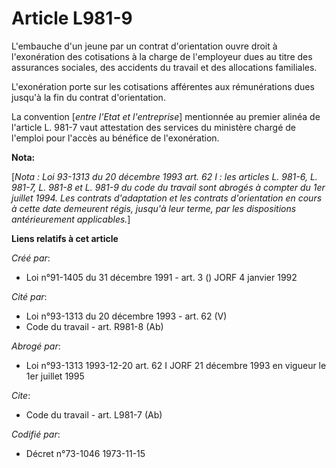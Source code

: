 # Article L981-9

L'embauche d'un jeune par un contrat d'orientation ouvre droit à l'exonération des cotisations à la charge de l'employeur
dues au titre des assurances sociales, des accidents du travail et des allocations familiales.

L'exonération porte sur les cotisations afférentes aux rémunérations dues jusqu'à la fin du contrat d'orientation.

La convention [*entre l'Etat et l'entreprise*] mentionnée au premier alinéa de l'article L. 981-7 vaut attestation des
services du ministère chargé de l'emploi pour l'accès au bénéfice de l'exonération.

**Nota:**

[*Nota : Loi 93-1313 du 20 décembre 1993 art. 62 I : les articles L. 981-6, L. 981-7, L. 981-8 et L. 981-9 du code du travail
sont abrogés à compter du 1er juillet 1994. Les contrats d'adaptation et les contrats d'orientation en cours à cette date
demeurent régis, jusqu'à leur terme, par les dispositions antérieurement applicables.*]

**Liens relatifs à cet article**

_Créé par_:

  - Loi n°91-1405 du 31 décembre 1991 - art. 3 () JORF 4 janvier 1992

_Cité par_:

  - Loi n°93-1313 du 20 décembre 1993 - art. 62 (V)
  - Code du travail - art. R981-8 (Ab)

_Abrogé par_:

  - Loi n°93-1313 1993-12-20 art. 62 I JORF 21 décembre 1993 en vigueur le 1er juillet 1995

_Cite_:

  - Code du travail - art. L981-7 (Ab)

_Codifié par_:

  - Décret n°73-1046 1973-11-15
